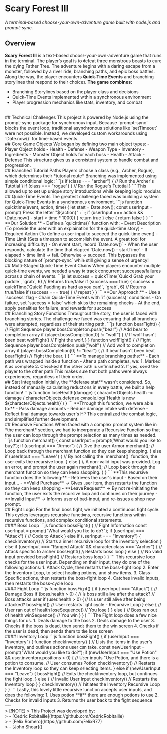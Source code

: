 # Scary Forest III
*A terminal-based choose-your-own-adventure game built with node.js and prompt-sync.*
## Overview
**Scary Forest III** is a text-based choose-your-own-adventure game that runs in the terminal. The player’s goal is to defeat three monstrous beasts to cure the dying Father Tree.
The adventure begins with a daring escape from a monster, followed by a river ride, branching paths, and epic boss battles. Along the way, the player encounters **Quick-Time Events** and branching storylines that respond to their choices.
**The game combines:**
- Branching Storylines based on the player class and decisions
- Quick-Time Events implemented within a synchronous environment
- Player progression mechanics like stats, inventory, and combat
<br/>
## Technical Challenges
This project is powered by Node.js using the prompt-sync package for synchronous input. Because `prompt-sync` blocks the event loop, traditional asynchronous solutions like `setTimeout` were not possible. Instead, we developed custom workarounds using `Date.now()` for time-based events.
<br/>
## Core Game Objects
We began by defining two main object types:
- Player Object holds
  - Health
  - Defense
  - Weapon Type
  - Inventory
  - Ingredients
- Monster Object holds for each boss
  - Health
  - Attack
  - Defense
This structure gives us a consistent system to handle combat and progression.
<br/>
## Branched Tutorial Paths
Players choose a class (e.g., Archer, Rogue), which determines their *tutorial route*.
Branching was implemented using simple conditional logic:
```js
if (class === "archer") { 
  // Run the Archer's Tutotial
}
if (class === "rogue") { 
  // Run the Rogue's Tutotial
}
```
This allowed up to set up unique story introductions while keeping logic modular.
<br/>
## Quick-Time Events
The greatest challenge faced was building a system for Quick-Time Events in a synchronous environment.
```js
function quicktime(event, action, time) {
  let start = Date.now();
  const userInput = prompt(`Press the letter "${action}" : `);
  if (userInput === action && (Date.now() - start < time * 1000)) {
    return true
  } else { 
    return false 
  }
}
```
**Our Solution:**
- Define a `quicktime()` function with:
  - Event Description (To provide the user with an explaination for the quick-time story)
  - Required Action (To define a user input to succeed the quick-time event)
  - Time Limit (Sets a timespan to accomplish the event. A great tool for increasing difficulty)
- On event start, record `Date.now()`
- When the user responds, calculate the time that elapsed `Date.now() - startTime`
- If elapsed > time limit -> fail. Otherwise -> succeed.
This bypasses the blocking nature of `prompt-sync` while still giving a sense of urgency!
<br/>
## Multi-Staged Quick-Time Event Chains
When players encounter multiple quick-time events, we needed a way to track concurrent successes/failures across a chain of events.
```js
let success = quickTime(`Quick! Grab your paddle`, `grab`, 6) // Returns true/false
if (success === true) { 
  success = quickTime(`Quick! Padding as hard as you can!`, `grab`, 6) // Returns true/false
  if (success === true) {
    // repeat
  }
}
```
**Our Approach:**
- Use a `success` flag
- Chain Quick-Time Events with `if (success)` conditions
- On failure, set `success = false` which skips the remaining checks
- At the end, apply penalities for failure, and rewards for success
<br/>
## Branching Story Functions
Throughout the story, the user is faced with branching stories. The challenge we faced was ensuring that all branches were attempted, regardless of their starting path.
```js
function bearFight() {
  // Fight Sequence
  player.bossCompletion.push("bear")        // Add bear to completion array
  if (player.bossCompletion[0] != "wolf") { // If wolf hasn't been beat
    wolfFight()                             // Fight the wolf.
  }
}
function wolfFight() {
  // Fight Sequence
  player.bossCompletion.push("wolf")        // Add wolf to completion array
  if (player.bossCompletion[0] != "bear") { // If bear hasn't been beat
    bearFight()                             // Fight the bear.
  }
}
```
**To manage branching paths:**
- Each path was wrapped inside a function
- After a path completes, we:
  1. Marked it as complete
  2. Checked if the other path is unfinished
  3. If yes, send the player to the other path
This makes sure that both paths were always experiences, regardless of their order.
<br/>
## Stat Integration
Initially, the **defense stat** wasn't considered.
So, instead of manually calculating reductions in every battle, we built a help function!
```js
function loseHealth(damage) {
    characterObjects.health -= damage / characterObjects.defense
    console.log(`Health is now ${characterObjects.health}`)
}
```
**Through this function, we were able to:**
- Pass damage amounts
- Reduce damage intake with defense
- Reflect final damage towards user's HP
This centralized the combat logic, and simplified further development.
<br/>
## Recursive Functions
When faced with a complex prompt system like in *the merchant* section, we had to incorporate a Recursive Function so that the user can loop through the prompt selection as many times as needed.
```js
function merchant() {
  const userInput = prompt('What would you like to buy?');
  if (userInput === "Armor") {
    // Give the user Armor
    merchant(); // Loop back through the merchant function so they can keep shopping.
  } else if (userInput === "Leave") {
    // By not calling the `merchant()` function, the user exits the recursive loop.
  } else {
    // A non-valid input was provided. Log an error, and prompt the user again
    merchant(); // Loop back through the merchant function so they can keep shopping.
  }
}
```
**This recursive function does the following:**
- Retrieves the user's input
- Based on their input...
  - **Valid Purchase** -> Gives user item, then restarts the function so they can keep shopping
  - **Leave Request** -> By not re-initiating the function, the user exits the recursive loop and continues on their journey
  - **Invalid Input** -> Informs user of bad-input, and re-issues a shop new prompt.
<br/>
## Fight Logic
For the final boss fight, we initiated a continuous fight cycle. This cycles leverages recursive functions, recursive functions within recursive functions, and complex conditional statements.
<br/>
#### Boss Loop
```js
function bossFight() {
  // Fight Information
  const userInput = prompt("What would you like to do?");
  if (userInput === "Attack") {
    // Code to Attack
  } else if (userInput === "Inventory") {
    checkInventory() // Starts a inner recursive loop for the inventory selection
  } else if (userInput === "Ranged Attack" && character.class === "Archer") {
    // Attack specific to archer
    bossFight() // Restarts boss loop
  } else {
    // No valid input provided
    bossFight() // Restarts boss loop
  }
}
```
This recursive loop checks for the user input. Depending on their input, they do one of the following actions:
1. Attack Cycle, then restarts the boss-fight loop
2. Enter the Inventory Loop, to select healing potions, and show items.
3. Class-Specific actions, then restarts the boss-fight loop
4. Catches invalid inputs, then restarts the boss-cycle loop
<br/>
#### Fight Loop
```js
function bossFight() {
  if (userInput === "Attack") {
    // Damage Boss
    if (boss.health > 0) { // Is boss still alive after the attack?
      // Boss attacks user
      if (user.health > 0) { // Is user still alive after being attacked?
        bossFight() // User restarts fight cycle - Recursive Loop
      } else { // User ran out of health
        loseSequence() // You lose
      }
    } else { // Boss ran out of health
      winSequence() // You win
    }
  }
}
```
The Fight loop does a few nice things for us.
1. Deals damage to the boss
2. Deals damage to the user
3. Checks if the boss is dead, then sends them to the win screen
4. Checks if the user is dead, then sends them to the lose screen
<br/>
####  Inventory Loop
```js
function bossFight() {
  if (userInput === "Inventory") {
    function checkInventory() {
      // Lists the items in the user's inventory, and outlines actions user can take.
      const newUserInput = prompt("What would you like to do?");
      if (newUserInput === "Use Potion" && user.inventory.positions > 0) { // User inputs "Use Potion, and there is a potion to consume.
        // User consumes Potion
        checkInventory() // Restarts the Inventory loop so they can keep selecting items.
      } else if (newUserInput === "Leave") {
        bossFight() // Exits the checkInventory loop, but continues the fight loop.
      } else { // Invalid User Input
        checkInventory() // Restarts the Inventory loop
      }
    }
    checkInventory() // Initiates the Inventory Recursive Loop
  }
}
```
Lastly, this lovely little recursive function accepts user inputs, and does the following:
1. Uses potion **if** there are enough potions to use
2. Checks for invalid inputs
3. Returns the user back to the fight sequence
<br/>
---
<br/>
> [!NOTE]
> This Project was developed by:<br/>
> - [Cedric Robitaille](https://github.com/CedricRobitaille)<br/>
> - [Felix Romero](https://github.com/FelixR77)<br/>
> - [John Shear]()